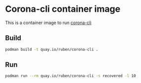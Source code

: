 # Corona-cli container image

This is a container image to run [corona-cli](https://github.com/ahmadawais/corona-cli)

## Build

```bash
podman build -t quay.io/ruben/corona-cli .
```

## Run

```bash
podman run --rm quay.io/ruben/corona-cli -s recovered -l 10
```
